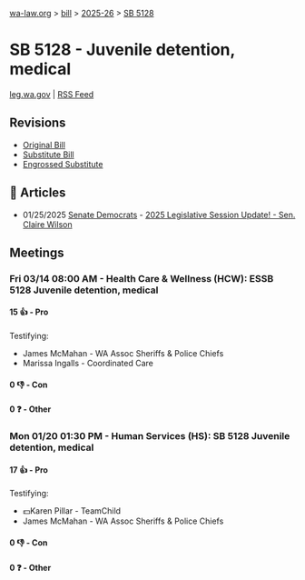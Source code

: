 [wa-law.org](/) > [bill](/bill/) > [2025-26](/bill/2025-26/) > [SB 5128](/bill/2025-26/sb/5128/)

# SB 5128 - Juvenile detention, medical
[leg.wa.gov](https://app.leg.wa.gov/billsummary?BillNumber=5128&Year=2025&Initiative=false) | [RSS Feed](./rss.xml)

## Revisions
* [Original Bill](1/)
* [Substitute Bill](S/)
* [Engrossed Substitute](S.E/)

## 📰 Articles
* 01/25/2025 [Senate Democrats](/org/senate_democrats/) - [2025 Legislative Session Update! - Sen. Claire Wilson](https://senatedemocrats.wa.gov/wilson/2025/01/24/2025-legislative-session-update/#:~:text=SB%205128)

## Meetings
### Fri 03/14 08:00 AM - Health Care & Wellness (HCW): ESSB 5128 Juvenile detention, medical
#### 15 👍 - Pro
Testifying:
* James McMahan - WA Assoc Sheriffs & Police Chiefs
* Marissa Ingalls - Coordinated Care

#### 0 👎 - Con

#### 0 ❓ - Other

### Mon 01/20 01:30 PM - Human Services (HS): SB 5128 Juvenile detention, medical
#### 17 👍 - Pro
Testifying:
* 💵Karen Pillar - TeamChild
* James McMahan - WA Assoc Sheriffs & Police Chiefs

#### 0 👎 - Con

#### 0 ❓ - Other
